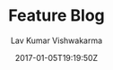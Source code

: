 ---
title: "Feature Blog"
github: https://github.com/lavkumarv/feature-blog-jekyll
demo: https://lavkumarv.github.io/
author: Lav Kumar Vishwakarma

ssg:
  - Jekyll
cms:
  - No Cms
date: 2017-01-05T19:19:50Z
github_branch: master
stale: true
---